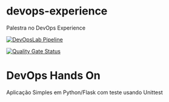 # devops-experience
Palestra no DevOps Experience

[![DevOpsLab Pipeline](https://github.com/RobertoJr19/devopslab/actions/workflows/pipeline.yml/badge.svg)](https://github.com/RobertoJr19/devopslab/actions/workflows/pipeline.yml)

[![Quality Gate Status](https://sonarcloud.io/api/project_badges/measure?project=RobertoJr19_devopslab&metric=alert_status)](https://sonarcloud.io/summary/new_code?id=RobertoJr19_devopslab)

# DevOps Hands On
Aplicação Simples em Python/Flask com teste usando Unittest
